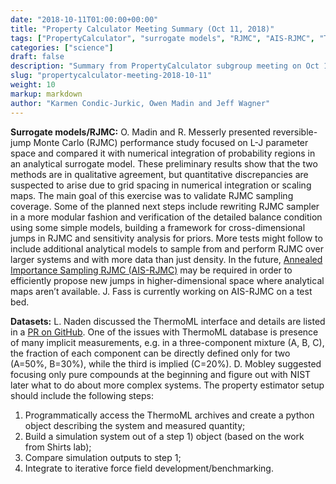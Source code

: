 ```yaml
---
date: "2018-10-11T01:00:00+00:00"
title: "Property Calculator Meeting Summary (Oct 11, 2018)"
tags: ["PropertyCalculator", "surrogate models", "RJMC", "AIS-RJMC", "ThermoML", "datasets"]
categories: ["science"]
draft: false
description: "Summary from PropertyCalculator subgroup meeting on Oct 11, 2018"
slug: "propertycalculator-meeting-2018-10-11"
weight: 10
markup: markdown
author: "Karmen Condic-Jurkic, Owen Madin and Jeff Wagner"
---
```


**Surrogate models/RJMC:** O. Madin and R. Messerly presented reversible-jump Monte Carlo (RJMC) performance study focused on L-J parameter space and compared it with numerical integration of probability regions in an analytical surrogate model. These preliminary results show that the two methods are in qualitative agreement, but quantitative discrepancies are suspected to arise due to grid spacing in numerical integration or scaling maps. The main goal of this exercise was to validate RJMC sampling coverage. Some of the planned next steps include rewriting RJMC sampler in a more modular fashion and verification of the detailed balance condition using some simple models, building a framework for cross-dimensional jumps in RJMC and sensitivity analysis for priors. More tests might follow to include additional analytical models to sample from and perform RJMC over larger systems and with more data than just density. In the future, [Annealed Importance Sampling RJMC (AIS-RJMC)](https://www.tandfonline.com/doi/abs/10.1080/10618600.2013.805651) may be required in order to efficiently propose new jumps in higher-dimensional space where analytical maps aren’t available. J. Fass is currently working on AIS-RJMC on a test bed.

**Datasets:** L. Naden discussed the ThermoML interface and details are listed in a [PR on GitHub](https://github.com/openforcefield/openforcefield/pull/99). One of the issues with ThermoML database is presence of many implicit measurements, e.g. in a three-component mixture (A, B, C), the fraction of each component can be directly defined only for two (A=50%, B=30%), while the third is implied (C=20%). D. Mobley suggested focusing only pure compounds at the beginning and figure out with NIST later what to do about more complex systems. The property estimator setup should include the following steps:

1. Programmatically access the ThermoML archives and create a python object describing the system and measured quantity;
2. Build a simulation system out of a step 1) object (based on the work from Shirts lab);
3. Compare simulation outputs to step 1;
4. Integrate to iterative force field development/benchmarking.

